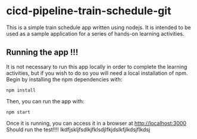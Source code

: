 # cicd-pipeline-train-schedule-git

This is a simple train schedule app written using nodejs. It is intended to be used as a sample application for a series of hands-on learning activities.

## Running the app !!!

It is not necessary to run this app locally in order to complete the learning activities, but if you wish to do so you will need a local installation of npm. Begin by installing the npm dependencies with:

    npm install

Then, you can run the app with:

    npm start

Once it is running, you can access it in a browser at [http://localhost:3000](http://localhost:3000)
Should run the test!!!!
lkdfjskljfsdlkjfklsdjlfkjdslkfjlkdsjflkdsj
